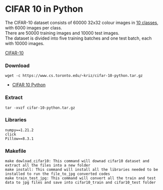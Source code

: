 # CIFAR 10 in Python

The CIFAR-10 dataset consists of 60000 32x32 colour images in [10 classes](https://github.com/EN10/CIFAR#classes), with 6000 images per class.  
There are 50000 training images and 10000 test images.  
The dataset is divided into five training batches and one test batch, each with 10000 images.

[CIFAR-10](https://www.cs.toronto.edu/~kriz/cifar.html)  

### Download

    wget -c https://www.cs.toronto.edu/~kriz/cifar-10-python.tar.gz

* [CIFAR 10 Python](https://www.cs.toronto.edu/~kriz/cifar-10-python.tar.gz)

### Extract

    tar -xvzf cifar-10-python.tar.gz
### Libraries
    numpy==1.21.2
    click
    Pillow==8.3.1
### Makefile
    make dowload_cifar10: This command will downad cifar10 dataset and extract all the files into a new folder
    make install: This command will install all the libraries needed to be installed to run the file_to_jpg converted codes
    make train_test_jpg: This command will convert all the train and test data to jpg files and save into cifar10_train and cifar10_test folder 

